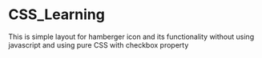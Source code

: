 # CSS_Learning
This is simple layout for hamberger icon and its functionality without using javascript and using pure CSS with checkbox property
